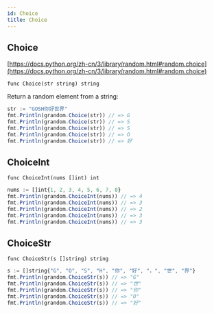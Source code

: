 ```yaml
---
id: Choice
title: Choice
---
```



## Choice
[https://docs.python.org/zh-cn/3/library/random.html#random.choice](https://docs.python.org/zh-cn/3/library/random.html#random.choice)

`func Choice(str string) string`

Return a random element from a string:

```js
str := "GOSH你好世界"
fmt.Println(grandom.Choice(str)) // => G
fmt.Println(grandom.Choice(str)) // => S
fmt.Println(grandom.Choice(str)) // => S
fmt.Println(grandom.Choice(str)) // => O
fmt.Println(grandom.Choice(str)) // => 好
```

## ChoiceInt
`func ChoiceInt(nums []int) int`

```js
nums := []int{1, 2, 3, 4, 5, 6, 7, 8}
fmt.Println(grandom.ChoiceInt(nums)) // => 4
fmt.Println(grandom.ChoiceInt(nums)) // => 3
fmt.Println(grandom.ChoiceInt(nums)) // => 2
fmt.Println(grandom.ChoiceInt(nums)) // => 3
fmt.Println(grandom.ChoiceInt(nums)) // => 3
```

## ChoiceStr
`func ChoiceStr(s []string) string`

```js
s := []string{"G", "O", "S", "H", "你", "好", "，", "世", "界"}
fmt.Println(grandom.ChoiceStr(s)) // => "G"
fmt.Println(grandom.ChoiceStr(s)) // => "世"
fmt.Println(grandom.ChoiceStr(s)) // => "你"
fmt.Println(grandom.ChoiceStr(s)) // => "O"
fmt.Println(grandom.ChoiceStr(s)) // => "好"
```
